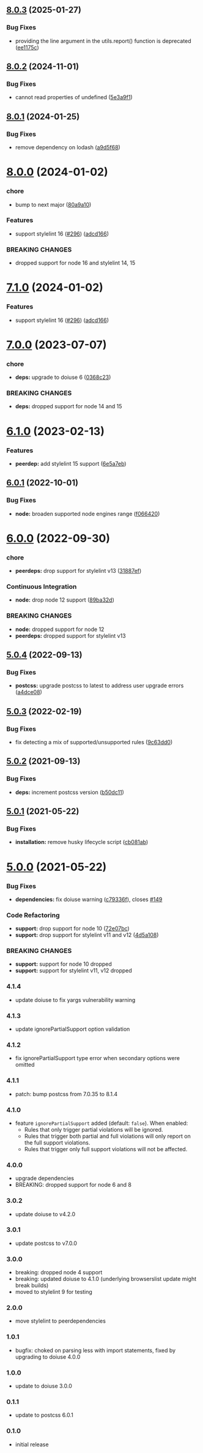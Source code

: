 ## [8.0.3](https://github.com/RJWadley/stylelint-no-unsupported-browser-features/compare/v8.0.2...v8.0.3) (2025-01-27)


### Bug Fixes

* providing the line argument in the utils.report() function is deprecated ([ee1175c](https://github.com/RJWadley/stylelint-no-unsupported-browser-features/commit/ee1175cc1139286ea8c63062d8d710186e4f6935))

## [8.0.2](https://github.com/RJWadley/stylelint-no-unsupported-browser-features/compare/v8.0.1...v8.0.2) (2024-11-01)

### Bug Fixes

- cannot read properties of undefined ([5e3a9f1](https://github.com/RJWadley/stylelint-no-unsupported-browser-features/commit/5e3a9f192f1fc8a5370d4e23115f0d40ed625278))

## [8.0.1](https://github.com/RJWadley/stylelint-no-unsupported-browser-features/compare/v8.0.0...v8.0.1) (2024-01-25)

### Bug Fixes

- remove dependency on lodash ([a9d5f68](https://github.com/RJWadley/stylelint-no-unsupported-browser-features/commit/a9d5f68c02142e3cc114183e73737eaf89d4ee49))

# [8.0.0](https://github.com/RJWadley/stylelint-no-unsupported-browser-features/compare/v7.0.0...v8.0.0) (2024-01-02)

### chore

- bump to next major ([80a9a10](https://github.com/RJWadley/stylelint-no-unsupported-browser-features/commit/80a9a10ae2366b77f7c895855fc3a7f762278e47))

### Features

- support stylelint 16 ([#296](https://github.com/RJWadley/stylelint-no-unsupported-browser-features/issues/296)) ([adcd166](https://github.com/RJWadley/stylelint-no-unsupported-browser-features/commit/adcd166692177df231df6433664c5c9b7d0b335b))

### BREAKING CHANGES

- dropped support for node 16 and stylelint 14, 15

# [7.1.0](https://github.com/RJWadley/stylelint-no-unsupported-browser-features/compare/v7.0.0...v7.1.0) (2024-01-02)

### Features

- support stylelint 16 ([#296](https://github.com/RJWadley/stylelint-no-unsupported-browser-features/issues/296)) ([adcd166](https://github.com/RJWadley/stylelint-no-unsupported-browser-features/commit/adcd166692177df231df6433664c5c9b7d0b335b))

# [7.0.0](https://github.com/rjwadley/stylelint-no-unsupported-browser-features/compare/v6.1.0...v7.0.0) (2023-07-07)

### chore

- **deps:** upgrade to doiuse 6 ([0368c23](https://github.com/rjwadley/stylelint-no-unsupported-browser-features/commit/0368c238da6d5d5880d6b6c251374b9c8499b2e4))

### BREAKING CHANGES

- **deps:** dropped support for node 14 and 15

# [6.1.0](https://github.com/rjwadley/stylelint-no-unsupported-browser-features/compare/v6.0.1...v6.1.0) (2023-02-13)

### Features

- **peerdep:** add stylelint 15 support ([6e5a7eb](https://github.com/rjwadley/stylelint-no-unsupported-browser-features/commit/6e5a7eb850f62f82612cb65080183396045be485))

## [6.0.1](https://github.com/rjwadley/stylelint-no-unsupported-browser-features/compare/v6.0.0...v6.0.1) (2022-10-01)

### Bug Fixes

- **node:** broaden supported node engines range ([f066420](https://github.com/rjwadley/stylelint-no-unsupported-browser-features/commit/f066420426f4e3fca8ef264668a1683e95ee220b))

# [6.0.0](https://github.com/rjwadley/stylelint-no-unsupported-browser-features/compare/v5.0.4...v6.0.0) (2022-09-30)

### chore

- **peerdeps:** drop support for stylelint v13 ([31887ef](https://github.com/rjwadley/stylelint-no-unsupported-browser-features/commit/31887ef81fd76fe71392ed8a498e155cc24c5e45))

### Continuous Integration

- **node:** drop node 12 support ([89ba32d](https://github.com/rjwadley/stylelint-no-unsupported-browser-features/commit/89ba32db76ca22ce9720a8cc87bb81966202cadf))

### BREAKING CHANGES

- **node:** dropped support for node 12
- **peerdeps:** dropped support for stylelint v13

## [5.0.4](https://github.com/rjwadley/stylelint-no-unsupported-browser-features/compare/v5.0.3...v5.0.4) (2022-09-13)

### Bug Fixes

- **postcss:** upgrade postcss to latest to address user upgrade errors ([a4dce08](https://github.com/rjwadley/stylelint-no-unsupported-browser-features/commit/a4dce08f49b2edba86806ed145fa65c688ff8320))

## [5.0.3](https://github.com/rjwadley/stylelint-no-unsupported-browser-features/compare/v5.0.2...v5.0.3) (2022-02-19)

### Bug Fixes

- fix detecting a mix of supported/unsupported rules ([9c63dd0](https://github.com/rjwadley/stylelint-no-unsupported-browser-features/commit/9c63dd04d93ad64acd52b28b66a6cddd5ce22dc0))

## [5.0.2](https://github.com/rjwadley/stylelint-no-unsupported-browser-features/compare/v5.0.1...v5.0.2) (2021-09-13)

### Bug Fixes

- **deps:** increment postcss version ([b50dc11](https://github.com/rjwadley/stylelint-no-unsupported-browser-features/commit/b50dc11dac853e73f91c8d5bf26439110c90e0f0))

## [5.0.1](https://github.com/rjwadley/stylelint-no-unsupported-browser-features/compare/v5.0.0...v5.0.1) (2021-05-22)

### Bug Fixes

- **installation:** remove husky lifecycle script ([cb081ab](https://github.com/rjwadley/stylelint-no-unsupported-browser-features/commit/cb081ab84c3deaacd2713264b23360c269342150))

# [5.0.0](https://github.com/rjwadley/stylelint-no-unsupported-browser-features/compare/v4.1.4...v5.0.0) (2021-05-22)

### Bug Fixes

- **dependencies:** fix doiuse warning ([c79336f](https://github.com/rjwadley/stylelint-no-unsupported-browser-features/commit/c79336fb1418d793a1d9887272c6faae791ae8d6)), closes [#149](https://github.com/rjwadley/stylelint-no-unsupported-browser-features/issues/149)

### Code Refactoring

- **support:** drop support for node 10 ([72e07bc](https://github.com/rjwadley/stylelint-no-unsupported-browser-features/commit/72e07bca6918775bd8795cc4f220d9b3cdc9b119))
- **support:** drop support for stylelint v11 and v12 ([4d5a108](https://github.com/rjwadley/stylelint-no-unsupported-browser-features/commit/4d5a1083cd512e0a775e5e5b8ab82097979d417f))

### BREAKING CHANGES

- **support:** support for node 10 dropped
- **support:** support for stylelint v11, v12 dropped

### 4.1.4

- update doiuse to fix yargs vulnerability warning

### 4.1.3

- update ignorePartialSupport option validation

### 4.1.2

- fix ignorePartialSupport type error when secondary options were omitted

### 4.1.1

- patch: bump postcss from 7.0.35 to 8.1.4

### 4.1.0

- feature `ignorePartialSupport` added (default: `false`). When enabled:
  - Rules that only trigger partial violations will be ignored.
  - Rules that trigger both partial and full violations will only report on the full support violations.
  - Rules that trigger only full support violations will not be affected.

### 4.0.0

- upgrade dependencies
- BREAKING: dropped support for node 6 and 8

### 3.0.2

- update doiuse to v4.2.0

### 3.0.1

- update postcss to v7.0.0

### 3.0.0

- breaking: dropped node 4 support
- breaking: updated doiuse to 4.1.0 (underlying browserslist update might break builds)
- moved to stylelint 9 for testing

### 2.0.0

- move stylelint to peerdependencies

### 1.0.1

- bugfix: choked on parsing less with import statements, fixed by upgrading to doiuse 4.0.0

### 1.0.0

- update to doiuse 3.0.0

### 0.1.1

- update to postcss 6.0.1

### 0.1.0

- initial release
